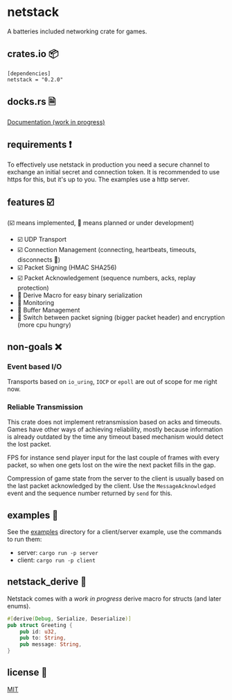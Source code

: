 # netstack

A batteries included networking crate for games.

## crates.io 📦

```
[dependencies]
netstack = "0.2.0"
```

## docks.rs 🗎

[Documentation (work in progress)](https://docs.rs/netstack/)

## requirements ❗

To effectively use netstack in production you need a secure channel to exchange an initial secret and connection token. It is recommended to use https for this, but it's up to you. The examples use a http server.

## features ☑️

(☑️ means implemented, 🚧 means planned or under development)

- ☑️ UDP Transport
- ☑️ Connection Management (connecting, heartbeats, timeouts, disconnects 🚧)
- ☑️ Packet Signing (HMAC SHA256)
- ☑️ Packet Acknowledgement (sequence numbers, acks, replay protection)
- 🚧 Derive Macro for easy binary serialization
- 🚧 Monitoring
- 🚧 Buffer Management
- 🚧 Switch between packet signing (bigger packet header) and encryption (more cpu hungry)

## non-goals ❌

### Event based I/O

Transports based on `io_uring`, `IOCP` or `epoll` are out of scope for me right now.

### Reliable Transmission

This crate does not implement retransmission based on acks and timeouts. Games have other ways of achieving reliability, mostly because information is already outdated by the time any timeout based mechanism would detect the lost packet.

FPS for instance send player input for the last couple of frames with every packet, so when one gets lost on the wire the next packet fills in the gap.

Compression of game state from the server to the client is usually based on the last packet acknowledged by the client. Use the `MessageAcknowledged` event and the sequence number returned by `send` for this.

## examples 🔌

See the [examples](/examples) directory for a client/server example, use the commands to run them:

* server: `cargo run -p server`
* client: `cargo run -p client`

## netstack_derive 🚧

Netstack comes with a _work in progress_ derive macro for structs (and later enums).

```rust
#[derive(Debug, Serialize, Deserialize)]
pub struct Greeting {
    pub id: u32,
    pub to: String,
    pub message: String,
}
```

## license 📃

[MIT](/LICENSE)
